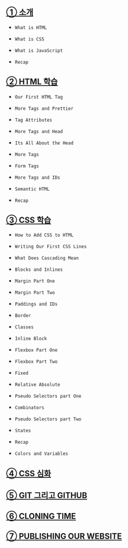 ## <a href="./introduction.md">① 소개</a>

- `What is HTML`

- `What is CSS`

- `What is JavaScript`

- `Recap`

## <a href="./learning_html.md">② HTML 학습</a>

- `Our First HTML Tag`

- `More Tags and Prettier`

- `Tag Attributes`

- `More Tags and Head`

- `Its All About the Head`

- `More Tags`

- `Form Tags`

- `More Tags and IDs`

- `Semantic HTML`

- `Recap`

## <a href="./learning_css.md">③ CSS 학습</a>

- `How to Add CSS to HTML`

- `Writing Our First CSS Lines`

- `What Does Cascading Mean`

- `Blocks and Inlines`

- `Margin Part One`

- `Margin Part Two`

- `Paddings and IDs`

- `Border`

- `Classes`

- `Inline Block`

- `Flexbox Part One`

- `Flexbox Part Two`

- `Fixed`

- `Relative Absolute`

- `Pseudo Selectors part One`

- `Combinators`

- `Pseudo Selectors part Two`

- `States`

- `Recap`

- `Colors and Variables`

## <a href="./advanced_css.md">④ CSS 심화</a>

## <a href="./git_and_github.md">⑤ GIT 그리고 GITHUB</a>

## <a href="./cloning_time.md">⑥ CLONING TIME</a>

## <a href="./publishing_our_website.md">⑦ PUBLISHING OUR WEBSITE</a>
